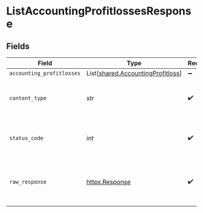 # ListAccountingProfitlossesResponse


## Fields

| Field                                                                            | Type                                                                             | Required                                                                         | Description                                                                      |
| -------------------------------------------------------------------------------- | -------------------------------------------------------------------------------- | -------------------------------------------------------------------------------- | -------------------------------------------------------------------------------- |
| `accounting_profitlosses`                                                        | List[[shared.AccountingProfitloss](../../models/shared/accountingprofitloss.md)] | :heavy_minus_sign:                                                               | Successful                                                                       |
| `content_type`                                                                   | *str*                                                                            | :heavy_check_mark:                                                               | HTTP response content type for this operation                                    |
| `status_code`                                                                    | *int*                                                                            | :heavy_check_mark:                                                               | HTTP response status code for this operation                                     |
| `raw_response`                                                                   | [httpx.Response](https://www.python-httpx.org/api/#response)                     | :heavy_check_mark:                                                               | Raw HTTP response; suitable for custom response parsing                          |